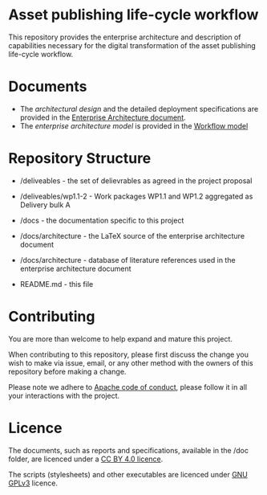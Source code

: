 # Asset publishing life-cycle workflow
This repository provides the enterprise architecture and description of capabilities necessary for the digital transformation of the asset publishing life-cycle workflow.   

# Documents
* The *architectural design* and the detailed deployment specifications are provided in the [Enterprise Architecture document](docs/architecture/enterprise-architecture.pdf). 
* The *enterprise architecture model* is provided in the [Workflow model](docs/workflow-ea.eapx)



# Repository Structure

* /deliveables - the set of delievrables as agreed in the project proposal
* /deliveables/wp1.1-2 - Work packages WP1.1 and WP1.2 aggregated as Delivery bulk A


* /docs - the documentation specific to this project
* /docs/architecture - the LaTeX source of the enterprise architecture document
* /docs/architecture - database of literature references used in the enterprise architecture document 

* README.md - this file  

# Contributing
You are more than welcome to help expand and mature this project. 

When contributing to this repository, please first discuss the change you wish to make via issue, email, or any other method with the owners of this repository before making a change.

Please note we adhere to [Apache code of conduct](https://www.apache.org/foundation/policies/conduct), please follow it in all your interactions with the project.  

# Licence 

The documents, such as reports and specifications, available in the /doc folder, are licenced under a [CC BY 4.0 licence](https://creativecommons.org/licenses/by/4.0/deed.en).

The scripts (stylesheets) and other executables are licenced under [GNU GPLv3](https://www.gnu.org/licenses/gpl-3.0.en.html) licence.
